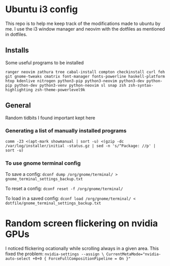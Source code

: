 # Ubuntu i3 config

This repo is to help me keep track of the modifications made to ubuntu by me.
I use the i3 window manager and neovim with the dotfiles as mentioned in dotfiles.

## Installs

Some useful programs to be installed

`ranger neovim zathura tree cabal-install compton checkinstall curl feh git
gnome-tweaks cmatrix font-manager fonts-powerline haskell-platform htop kdenlive
nitrogen python3-pip python3-neovim python3-dev python-pip python-dev
python3-venv python-neovim sl snap zsh zsh-syntax-highlighting
zsh-theme-powerlevel9k`

## General

Random tidbits I found important kept here

### Generating a list of manually installed programs

`comm -23 <(apt-mark showmanual | sort -u) <(gzip -dc /var/log/installer/initial
-status.gz | sed -n 's/^Package: //p' | sort -u)`

### To use gnome terminal config

To save a config:
`dconf dump /org/gnome/terminal/ > gnome_terminal_settings_backup.txt`

To reset a config:
`dconf reset -f /org/gnome/terminal/`

To load in a saved config:
`dconf load /org/gnome/terminal/ < dotfile/gnome_terminal_settings_backup.txt`

# Random screen flickering on nvidia GPUs

I noticed flickering ocationally while scrolling always in a given area.
This fixed the problem:
`nvidia-settings --assign \
CurrentMetaMode="nvidia-auto-select +0+0 { ForceFullCompositionPipeline = On }"`

